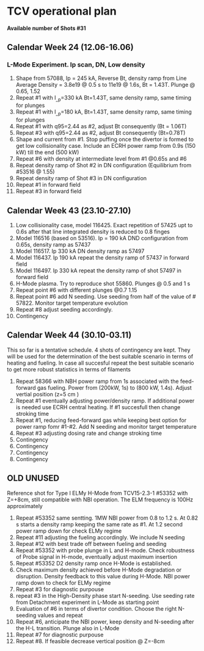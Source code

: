 # TCV operational plan
**Available number of Shots #31**

## Calendar Week 24 (12.06-16.06)
### L-Mode Experiment. Ip scan, DN, Low density
1.  Shape from 57088,  Ip = 245 kA,  Reverse Bt,
    density ramp from Line Average Density = 3.8e19 @ 0.5 s to 11e19 @ 1.6s,  Bt = 1.43T. Plunge @ 0.65, 1.52
2.  Repeat #1 with I<sub>_p</sub>=330 kA Bt=1.43T, same density ramp, same timing for plunges
3.  Repeat #1 with I<sub>_p</sub>=180 kA, Bt=1.43T, same density ramp, same timing for plunges
4.  Repeat #1 with q95=2.44 as #2, adjust Bt consequently (Bt = 1.06T)
5.  Repeat #3 with q95=2.44 as #2, adjust Bt consequently (Bt=0.78T)
6.  Shape and current from #1. Stop puffing once the divertor is formed to get low collisionality case.
    Include an ECRH power ramp from 0.9s (150 kW) till the end (500 kW)
7.  Repeat #6 with density at intermediate level from #1 @0.65s and #6 
8.  Repeat density ramp of Shot #2 in DN configuration (Equilibrium from #53516 @ 1.55)
9.  Repeat density ramp of Shot #3 in DN configuration 
10. Repeat #1 in forward field
11. Repeat #3 in forward field

## Calendar Week 43 (23.10-27.10)
1. Low collisionality case, model 116425. Exact repetition of 57425 upt to 0.6s after that line
   integrated density is reduced to 0.8 finges
2. Model 116516 (based on 53516). Ip = 190 kA DND configuration from 0.65s, density ramp as 57437
3. Model 116517. Ip 330 kA DN density ramp as 57497
4. Model 116437. Ip 190 kA repeat the density ramp of 57437 in forward field
5. Model 116497. Ip 330 kA repeat the density ramp of shot 57497 in forward field
6. H-Mode plasma. Try to reproduce shot 55860. Plunges @ 0.5 and 1 s
7. Repeat point #6 with different plunges @0.7 1.15
8. Repeat point #6 add N seeding. Use seeding from half of the value of # 57822. Monitor target temperature evolution
9. Repeat #8 adjust seeding accordingly.
10. Contingency

## Calendar Week 44 (30.10-03.11)
This so far is a tentative schedule. 4 shots of contingency are kept. They will be used for the determination of the 
best suitable scenario in terms of heating and fueling. In case all succesful repeat the best suitable scenario
to get more robust statistics in terms of filaments
1. Repeat 58366 with NBH power ramp from 1s associated with the feed-forward gas fueling. Power from (200kW, 1s) to
   (800 kW, 1.4s). Adjust vertial position (z=5 cm )
2. Repeat #1 eventually adjusting power/density ramp. If additional power is needed use ECRH central heating.
   If #1 succesfull then change stroking time
3. Repeat #1, reducing feed-forward gas while keeping best option for power ramp fomr #1-#2. Add N seeding and 
   monitor target temperature
4. Repeat #3 adjusting dosing rate and change stroking time
5. Contingency
6. Contingency
7. Contingency
8. Contingency

## OLD UNUSED
Reference shot for Type I ELMy H-Mode from TCV15-2.3-1 #53352 with Z=+8cm, still compatible
with NBI operation. The ELM frequency is 100Hz approximately

1. Repeat #53352 same sentting. 1MW NBI power from 0.8 to 1.2 s. At 0.82 s starts a
    density ramp keeping the same rate as #1. At 1.2 second power ramp down for check ELMy regime
2. Repeat #11 adjusting the fueling accordingly. We include N seeding
3. Repeat #12 with best trade off between fueling and seeding
4.  Repeat #53352 with probe plunge in L and H-mode. Check robustness of Probe signal in H-mode, eventually adjust
    maximum insertion
5.  Repeat #53352 D2 density ramp once H-Mode is established.
6.  Check maximum density achieved before H-Mode degradation or disruption. Density feedback to
    this value during H-Mode. NBI power ramp down to check for ELMy regime
7.  Repeat #3 for diagnostic purpouse
8.  repeat #3 in the High-Density phase start N-seeding. Use seeding rate from Detachment experiment
    in L-Mode as starting point
9.  Evaluation of #6 in terms of divertor condition. Choose the right N-seeding values and repeat
10.  Repeat #6, anticipate the NBI power, keep density and N-seeding after the H-L transition. Plunge also in L-Mode
11.  Repeat #7 for diagnostic purpouse
12.  Repeat #8. If feasible decrease vertical position @ Z=-8cm



